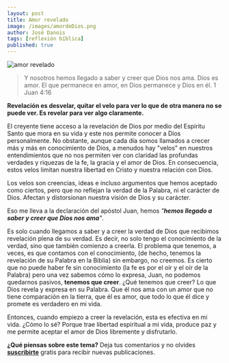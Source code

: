 ```yaml
---
layout: post
title: Amor revelado
image: /images/amordeDios.png
author: José Danois
tags: [reflexión bíblica]
published: true
---
```

![amor revelado](/images/amordeDios.png)
> Y nosotros hemos llegado a saber y creer que Dios nos ama. Dios es amor. El que permanece en amor, en Dios permanece y Dios en él. 1 Juan 4:16

**Revelación es desvelar, quitar el velo para ver lo que de otra manera no se puede ver. Es revelar para ver algo claramente.**

El creyente tiene acceso a la revelación de Dios por medio del Espíritu Santo que mora en su vida y este nos permite conocer a Dios personalmente. No obstante, aunque  cada día somos llamados a crecer más y más en conocimiento de Dios, a menudos hay "velos" en nuestros entendimientos que no nos permiten ver con claridad las profundas verdades y riquezas de la fe, la gracia y el amor de Dios. En consecuencia, estos velos limitan nuestra libertad en Cristo y nuestra relación con Dios.

Los velos son creencias, ideas e incluso argumentos que hemos aceptado como ciertos, pero que no reflejan la verdad de la Palabra, ni el carácter de Dios. Afectan y distorsionan nuestra visión de Dios y su carácter.
 
Eso me lleva a la declaración del apóstol Juan, hemos  _"**hemos llegado a saber y creer que Dios nos ama**"_.
 
Es solo cuando llegamos a saber y a creer la verdad de Dios que recibimos revelación plena de su verdad. Es decir, no solo tengo el conocimiento de la verdad, sino que también comienzo a creerla. El problema que tenemos, a veces, es que contamos con el conocimiento, (de hecho, tenemos la revelación de su Palabra en la Biblia) sin embargo, no creemos. Es cierto que no puede haber fe sin conocimiento (la fe es por el oír y el oír de la Palabra) pero una vez sabemos cómo lo expresa, Juan, no podemos quedarnos pasivos,  **tenemos que creer**. ¿Qué tenemos que creer? Lo que Dios revela y expresa en su Palabra. Que él nos ama con un amor que no tiene comparación en la tierra, que él es amor, que todo lo que él dice y promete es verdadero en mi vida.
  
Entonces, cuando empiezo a creer la revelación, esta es efectiva en mi vida. ¿Cómo lo sé? Porque trae libertad espiritual a mi vida, produce paz y me permite aceptar el amor de Dios libremente y disfrutarlo.

**¿Qué piensas sobre este tema?** Deja tus comentarios y no olvides **[suscribirte](https://www.feedio.co/@jdanois)** gratis para recibir nuevas publicaciones.
<!--stackedit_data:
eyJoaXN0b3J5IjpbLTY5MTIyODE3XX0=
-->